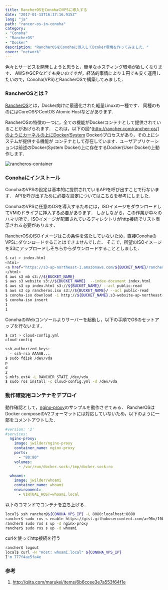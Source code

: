 ```yaml
---
title: RancherOSをConohaのVPSに導入する
date: "2017-01-13T16:17:16.915Z"
lang: "ja"
path: "rancer-os-in-conoha"
category:
- "Conoha"
- "RancherOS"
- "Docker"
description: "RancherOSをConohaに導入してDcoker環境を作ってみました．"
cover: "network"
---
```


色々とサービスを開発しようと思うと，簡単なホスティング環境が欲しくなります．
AWSやGCPなどでも良いのですが，経済的事情により１円でも安く運用したいので，Conoha(VPS)とRancherOSで構築してみました．

### RancherOSとは？

[RancherOS](http://rancher.com/rancher-os/)とは，Docker向けに最適化された軽量Linuxの一種です．
同種のものにはCoreOSやCentOS Atomic Hostなどがあります．

RancherOSの特徴の一つに，全ての機能がDockerコンテナとして提供されていることがあげられます．
これは，以下の図^[http://rancher.com/rancher-os/]のようにカーネルの上にDocker(System Docker)プロセスがあり，その上にシステムが提供する機能が
コンテナとして存在しています．ユーザアプリケーションは前述のDocker(System Docker)上に存在するDocker(User Docker)上動作します．

![rancheros-container](rancer-os-in-conoha/rancheros_container.png)

### Conohaにインストール

ConohaのVPSの設定は基本的に提供されているAPIを呼び出すことで行ないます．
APIを呼び出すために必要な設定については[こちら](https://www.conoha.jp/guide/apitokens.php)を参考にしました．

ConohaのVPSに任意のOSを導入するためには，ISOイメージをダウンロードしてVMのドライブに挿入する必要があります．
しかしながら，この作業が中々のハマリ所で，ISOイメージが配置されているディレクトリがhttp接続でリスト表示される必要があります．

RancherOSのISOイメージはこの条件を満たしていないため，直接ConohaのVPSにダウンロードすることはできませんでした．
そこで，所望のISOイメージをS3にアップロードしそちらからダウンロードすることとしました．

```bash
$ cat > index.html
<html>
<a href="https://s3-ap-northeast-1.amazonaws.com/${BUCKET_NAME}/rancheros.iso">rancheros.iso</a>
</html>
$ aws s3 mb s3://${BUCKET_NAME}
$ aws s3 website s3://${BUCKET_NAME}  --index-document index.html
$ aws s3 cp index.html s3://${BUCKET_NAME}/ --acl public-read
$ aws s3 cp rancheros.iso s3://${BUCKET_NAME}/ --acl public-read
$ conoha-iso download -i http://${BUCKET_NAME}.s3-website-ap-northeast-1.amazonaws.com/rancheros.iso
$ conoha-iso insert
1
1
```

ConohaのWebコンソールよりサーバーを起動し，以下の手順でOSのセットアップを行ないます．

```bash
$ cat > cloud-config.yml
cloud-config

ssh_authorized_keys:
  - ssh-rsa AAAAB...
$ sudo fdisk /dev/vda
p
d
2
$ mkfs.ext4 -L RANCHER_STATE /dev/vda
$ sudo ros install -c cloud-config.yml -d /dev/vda
```
### 動作確認用コンテナをデプロイ

動作確認として，[nginx-proxy](https://github.com/jwilder/nginx-proxy)のサンプルを動作させてみる．
RancherOSはDocker composeのV2フォーマットには対応していないため，以下のように一部をコメントアウトした．

```yml
#version: '2'
#services:
  nginx-proxy:
    image: jwilder/nginx-proxy
    container_name: nginx-proxy
    ports:
      - "80:80"
    volumes:
      - /var/run/docker.sock:/tmp/docker.sock:ro

  whoami:
    image: jwilder/whoami
    container_name: whoami
    environment:
      - VIRTUAL_HOST=whoami.local
```

以下のコマンドでコンテナを立ち上げる．

```bash
local$ ssh rancher@${CONOHA_VPS_IP} -L 8080:localhost:8080
rancher$ sudo ros s enable https://gist.githubusercontent.com/ar90n/10bb4b07d39495bc8c235301da207834/raw/3bea3cf17a893d8a1da63fe4bfbb30dcd919dde2/docker-compose.yml
rancher$ sudo ros s up -d nginx-proxy
rancher$ sudo ros s up -d whoami
```

curlを使ってhttp接続を行う

```bash
rancher$ logout
local$ curl -H "Host: whoami.local" ${CONOHA_VPS_IP}
I'm 777f4ae5fa4e
```

### 参考
1. http://qiita.com/marukei/items/6b6ccee3e7a553f64f1e

